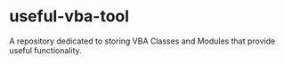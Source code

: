 # useful-vba-tool
A repository dedicated to storing VBA Classes and Modules that provide useful functionality.
